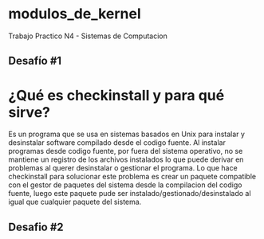 # modulos_de_kernel
Trabajo Practico N4 - Sistemas de Computacion

## Desafío #1 
# ¿Qué es checkinstall y para qué sirve?
Es un programa que se usa en sistemas basados en Unix para instalar y desinstalar software compilado desde el codigo fuente. Al instalar programas desde codigo fuente, por fuera del sistema operativo, no se mantiene un registro de los archivos instalados lo que puede derivar en problemas al querer desinstalar o gestionar el programa. Lo que hace checkinstall para solucionar este problema es crear un paquete compatible con el gestor de paquetes del sistema desde la compilacion del codigo fuente, luego este paquete pude ser instalado/gestionado/desinstalado al igual que cualquier paquete del sistema.


## Desafio #2







